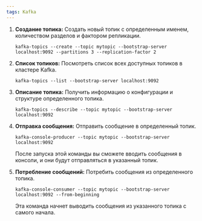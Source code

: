 ```yaml
---
tags: Kafka 
---
```

1. **Создание топика:** Создать новый топик с определенным именем, количеством разделов и фактором репликации.
    
    `kafka-topics --create --topic mytopic --bootstrap-server localhost:9092 --partitions 3 --replication-factor 2`
    
2. **Список топиков:** Посмотреть список всех доступных топиков в кластере Kafka.

    `kafka-topics --list --bootstrap-server localhost:9092`
    
3. **Описание топика:** Получить информацию о конфигурации и структуре определенного топика.

    `kafka-topics --describe --topic mytopic --bootstrap-server localhost:9092`
    
4. **Отправка сообщения:** Отправить сообщение в определенный топик.
    
    `kafka-console-producer --topic mytopic --bootstrap-server localhost:9092`
    
    После запуска этой команды вы сможете вводить сообщения в консоли, и они будут отправляться в указанный топик.
    
5. **Потребление сообщений:** Потребить сообщения из определенного топика.
    
    `kafka-console-consumer --topic mytopic --bootstrap-server localhost:9092 --from-beginning`
    
    Эта команда начнет выводить сообщения из указанного топика с самого начала.